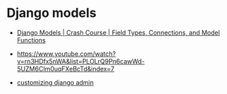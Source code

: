 # Django models
- [Django Models | Crash Course | Field Types, Connections, and Model Functions](https://www.youtube.com/watch?v=RbJOmgTX63M)

- https://www.youtube.com/watch?v=rn3HDfx5nWA&list=PLOLrQ9Pn6cawWd-5UZM6CIm0uqFXeBcTd&index=7

- [customizing django admin](https://realpython.com/customize-django-admin-python/)

